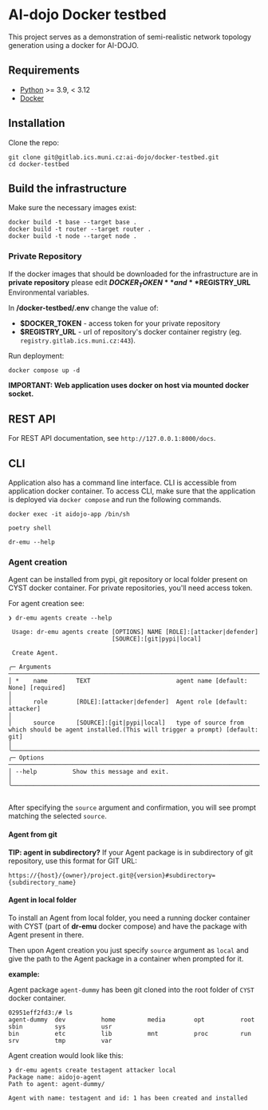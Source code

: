 # AI-dojo Docker testbed
This project serves as a demonstration of semi-realistic network topology generation using a docker for AI-DOJO.

## Requirements
- [Python](https://www.python.org/) >= 3.9, < 3.12
- [Docker](https://docs.docker.com/engine/install/)

## Installation
Clone the repo:
```shell
git clone git@gitlab.ics.muni.cz:ai-dojo/docker-testbed.git
cd docker-testbed
```

## Build the infrastructure

Make sure the necessary images exist:
```shell
docker build -t base --target base .
docker build -t router --target router .
docker build -t node --target node .
```

### Private Repository
If the docker images that should be downloaded for the infrastructure are in **private repository** please edit 
**$DOCKER_TOKEN** and **$REGISTRY_URL** Environmental variables.

In **/docker-testbed/.env** change the value of: 
-   **$DOCKER_TOKEN** - access token for your private repository 
-   **$REGISTRY_URL** - url of repository's docker container registry (eg. `registry.gitlab.ics.muni.cz:443`).

Run deployment:
```shell
docker compose up -d
```

**IMPORTANT: Web application uses docker on host via mounted docker socket.**

## REST API
For REST API documentation, see `http://127.0.0.1:8000/docs`.

## CLI
Application also has a command line interface. CLI is accessible from application docker container. To access CLI, make sure that the application is deployed via
`docker compose` and run the following commands. 

```
docker exec -it aidojo-app /bin/sh
```
```
poetry shell
```
```
dr-emu --help
```

### Agent creation
Agent can be installed from pypi, git repository or local folder present on CYST docker container. For private 
repositories, you'll need access token.

For agent creation see:
```
❯ dr-emu agents create --help
                                                                                                                                                                                                                                    
 Usage: dr-emu agents create [OPTIONS] NAME [ROLE]:[attacker|defender]                                                                                                                                                              
                             [SOURCE]:[git|pypi|local]                                                                                                                                                                              
                                                                                                                                                                                                                                    
 Create Agent.                                                                                                                                                                                                                      
                                                                                                                                                                                                                                    
╭─ Arguments ──────────────────────────────────────────────────────────────────────────────────────────────────────────────────────────────────────────────────────────────────────────────────────────────────────────────────────╮
│ *    name        TEXT                        agent name [default: None] [required]                                                                                                                                               │
│      role        [ROLE]:[attacker|defender]  Agent role [default: attacker]                                                                                                                                                      │
│      source      [SOURCE]:[git|pypi|local]   type of source from which should be agent installed.(This will trigger a prompt) [default: git]                                                                                     │
╰──────────────────────────────────────────────────────────────────────────────────────────────────────────────────────────────────────────────────────────────────────────────────────────────────────────────────────────────────╯
╭─ Options ────────────────────────────────────────────────────────────────────────────────────────────────────────────────────────────────────────────────────────────────────────────────────────────────────────────────────────╮
│ --help          Show this message and exit.                                                                                                                                                                                      │
╰──────────────────────────────────────────────────────────────────────────────────────────────────────────────────────────────────────────────────────────────────────────────────────────────────────────────────────────────────╯


```
After specifying the `source` argument and confirmation, you will see prompt matching the selected `source`.

#### Agent from git
**TIP: agent in subdirectory?**
If your Agent package is in subdirectory of git repository, use this format for GIT URL:
```
https://{host}/{owner}/project.git@{version}#subdirectory={subdirectory_name}
```

#### Agent in local folder
To install an Agent from local folder, you need a running docker container with CYST (part of **dr-emu** docker compose) and 
have the package with Agent present in there.

Then upon Agent creation you just specify `source` argument as `local` and give the path to the Agent package in a 
container when prompted for it.

**example:**

Agent package `agent-dummy` has been git cloned into the root folder of `CYST` docker container.
```
02951eff2fd3:/# ls
agent-dummy  dev          home         media        opt          root         sbin         sys          usr
bin          etc          lib          mnt          proc         run          srv          tmp          var
```

Agent creation would look like this:
```
❯ dr-emu agents create testagent attacker local
Package name: aidojo-agent
Path to agent: agent-dummy/

Agent with name: testagent and id: 1 has been created and installed

```